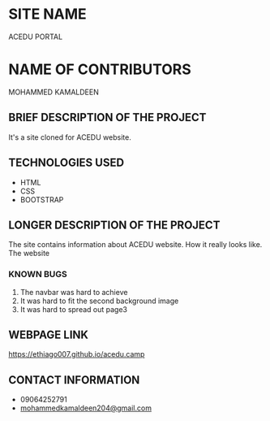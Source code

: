 # SITE NAME
ACEDU PORTAL
# NAME OF CONTRIBUTORS
MOHAMMED KAMALDEEN
## BRIEF DESCRIPTION OF THE PROJECT
It's a site cloned for ACEDU website.
## TECHNOLOGIES USED
* HTML
* CSS
* BOOTSTRAP
## LONGER DESCRIPTION OF THE PROJECT
The site contains information about ACEDU website. How it really looks like. The website 
### KNOWN BUGS
1. The navbar was hard to achieve
2. It was hard to fit the second background image
3. It was hard to spread out page3
## WEBPAGE LINK
https://ethiago007.github.io/acedu.camp
## CONTACT INFORMATION
* 09064252791
* mohammedkamaldeen204@gmail.com